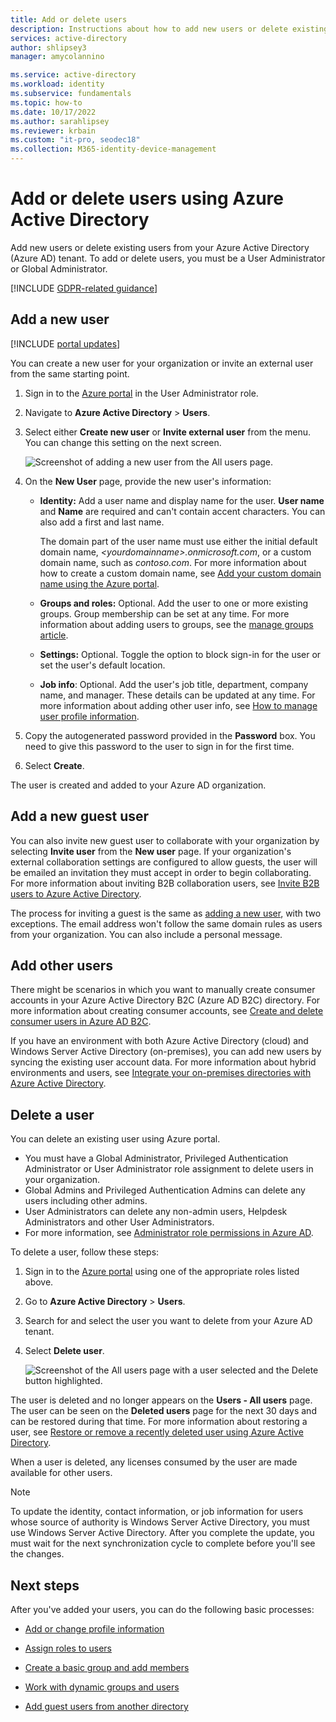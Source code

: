 ```yaml
---
title: Add or delete users
description: Instructions about how to add new users or delete existing users using Azure Active Directory.
services: active-directory
author: shlipsey3
manager: amycolannino

ms.service: active-directory
ms.workload: identity
ms.subservice: fundamentals
ms.topic: how-to
ms.date: 10/17/2022
ms.author: sarahlipsey
ms.reviewer: krbain
ms.custom: "it-pro, seodec18"
ms.collection: M365-identity-device-management
---
```


# Add or delete users using Azure Active Directory

Add new users or delete existing users from your Azure Active Directory (Azure AD) tenant. To add or delete users, you must be a User Administrator or Global Administrator. 

[!INCLUDE [GDPR-related guidance](../../../includes/gdpr-hybrid-note.md)]

## Add a new user

[!INCLUDE [portal updates](~/articles/active-directory/includes/portal-update.md)]

You can create a new user for your organization or invite an external user from the same starting point.

1. Sign in to the [Azure portal](https://portal.azure.com) in the User Administrator role.

1. Navigate to **Azure Active Directory** > **Users**.

1. Select either **Create new user** or **Invite external user** from the menu. You can change this setting on the next screen.

    ![Screenshot of adding a new user from the All users page.](media/add-users-azure-active-directory/create-new-user-menu.png)

1. On the **New User** page, provide the new user's information:

   - **Identity:** Add a user name and display name for the user. **User name** and **Name** are required and can't contain accent characters. You can also add a first and last name. 

     The domain part of the user name must use either the initial default domain name, *\<yourdomainname>.onmicrosoft.com*, or a custom domain name, such as *contoso.com*. For more information about how to create a custom domain name, see [Add your custom domain name using the Azure portal](add-custom-domain.md).   

   - **Groups and roles:** Optional. Add the user to one or more existing groups. Group membership can be set at any time. For more information about adding users to groups, see the [manage groups article](how-to-manage-groups.md).

   - **Settings:** Optional. Toggle the option to block sign-in for the user or set the user's default location.

   - **Job info**: Optional. Add the user's job title, department, company name, and manager. These details can be updated at any time. For more information about adding other user info, see [How to manage user profile information](./how-to-manage-user-profile-info.md).

1. Copy the autogenerated password provided in the **Password** box. You need to give this password to the user to sign in for the first time.

1. Select **Create**.

The user is created and added to your Azure AD organization.

## Add a new guest user

You can also invite new guest user to collaborate with your organization by selecting **Invite user** from the **New user** page. If your organization's external collaboration settings are configured to allow guests, the user will be emailed an invitation they must accept in order to begin collaborating. For more information about inviting B2B collaboration users, see [Invite B2B users to Azure Active Directory](../external-identities/add-users-administrator.md).

The process for inviting a guest is the same as [adding a new user](./add-users.md#add-a-new-user), with two exceptions. The email address won't follow the same domain rules as users from your organization. You can also include a personal message. 

## Add other users

There might be scenarios in which you want to manually create consumer accounts in your Azure Active Directory B2C (Azure AD B2C) directory. For more information about creating consumer accounts, see [Create and delete consumer users in Azure AD B2C](../../active-directory-b2c/manage-users-portal.md).

If you have an environment with both Azure Active Directory (cloud) and Windows Server Active Directory (on-premises), you can add new users by syncing the existing user account data. For more information about hybrid environments and users, see [Integrate your on-premises directories with Azure Active Directory](../hybrid/whatis-hybrid-identity.md).

## Delete a user

You can delete an existing user using Azure portal.

- You must have a Global Administrator, Privileged Authentication Administrator or User Administrator role assignment to delete users in your organization.
- Global Admins and Privileged Authentication Admins can delete any users including other admins.
- User Administrators can delete any non-admin users, Helpdesk Administrators and other User Administrators.
- For more information, see [Administrator role permissions in Azure AD](../roles/permissions-reference.md).

To delete a user, follow these steps:

1. Sign in to the [Azure portal](https://portal.azure.com) using one of the appropriate roles listed above.

1. Go to **Azure Active Directory** > **Users**.

1. Search for and select the user you want to delete from your Azure AD tenant.

1. Select **Delete user**.

    ![Screenshot of the All users page with a user selected and the Delete button highlighted.](media/add-users-azure-active-directory/delete-existing-user.png)

The user is deleted and no longer appears on the **Users - All users** page. The user can be seen on the **Deleted users** page for the next 30 days and can be restored during that time. For more information about restoring a user, see [Restore or remove a recently deleted user using Azure Active Directory](./users-restore.md).

When a user is deleted, any licenses consumed by the user are made available for other users.

>[!Note]
>To update the identity, contact information, or job information for users whose source of authority is Windows Server Active Directory, you must use Windows Server Active Directory. After you complete the update, you must wait for the next synchronization cycle to complete before you'll see the changes.

## Next steps

After you've added your users, you can do the following basic processes:

- [Add or change profile information](./how-to-manage-user-profile-info.md)

- [Assign roles to users](./how-subscriptions-associated-directory.md)

- [Create a basic group and add members](./how-to-manage-groups.md)

- [Work with dynamic groups and users](../enterprise-users/groups-create-rule.md)

- [Add guest users from another directory](../external-identities/what-is-b2b.md)
